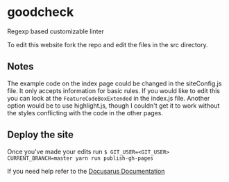 # goodcheck
Regexp based customizable linter

To edit this website fork the repo and edit the files in the src directory.

## Notes
The example code on the index page could be changed in the siteConfig.js file. It only accepts information for basic rules. If you would like to edit this you can look at the `FeatureCodeBoxExtended` in the index.js file. Another option would be to use highlight.js, though I couldn't get it to work without the styles conflicting with the code in the other pages.

## Deploy the site
Once you've made your edits run
`$ GIT_USER=<GIT_USER> CURRENT_BRANCH=master yarn run publish-gh-pages`

If you need help refer to the [Docusarus Documentation](https://docusaurus.io/docs/en/publishing)
